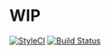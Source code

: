 # WIP

[![StyleCI](https://styleci.io/repos/59498372/shield?style=flat)](https://styleci.io/repos/59498372)
[![Build Status](https://travis-ci.org/gunharth/jodelcms.svg?branch=master)](https://travis-ci.org/gunharth/jodelcms)
